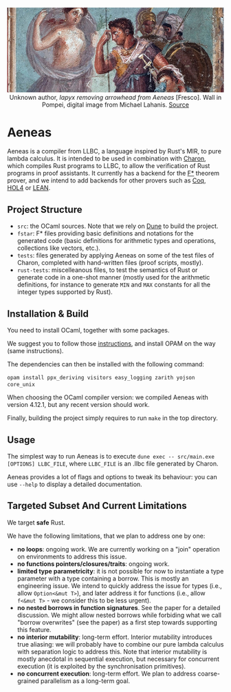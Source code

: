 <p><div style="text-align: center">
<img src="static/Aeneas.jpg"
     alt="Iapyx removing arrowhead from Aeneas" title="Iapyx removing arrowhead from Aeneas"
     style=""/>
<figcaption>
Unknown author, <i>Iapyx removing arrowhead from Aeneas</i> [Fresco].
Wall in Pompei, digital image from Michael Lahanis.
<a href="https://commons.wikimedia.org/w/index.php?curid=1357010">Source</a>
</figcaption>
</div></p>

# Aeneas

Aeneas is a compiler from LLBC, a language inspired by Rust's MIR, to pure lambda calculus.
It is intended to be used in combination with [Charon](https://github.com/Kachoc/charon),
which compiles Rust programs to LLBC, to allow the verification of Rust programs in
proof assistants. It currently has a backend for the [F\*](https://www.fstar-lang.org)
theorem prover, and we intend to add backends for other provers such as
[Coq](https://coq.inria.fr/), [HOL4](https://hol-theorem-prover.org/) or
[LEAN](https://leanprover.github.io/).

## Project Structure

- `src`: the OCaml sources. Note that we rely on [Dune](https://github.com/ocaml/dune)
  to build the project.
- `fstar`: F\* files providing basic definitions and notations for the
  generated code (basic definitions for arithmetic types and operations,
  collections like vectors, etc.).
- `tests`: files generated by applying Aeneas on some of the test files of Charon,
  completed with hand-written files (proof scripts, mostly).
- `rust-tests`: miscelleanous files, to test the semantics of Rust or generate
  code in a one-shot manner (mostly used for the arithmetic definitions, for
  instance to generate `MIN` and `MAX` constants for all the integer types
  supported by Rust).

## Installation & Build

You need to install OCaml, together with some packages.

We suggest you to follow those [instructions](https://ocaml.org/docs/install.html),
and install OPAM on the way (same instructions).

The dependencies can then be installed with the following command:

```
opam install ppx_deriving visitors easy_logging zarith yojson core_unix
```

When choosing the OCaml compiler version: we compiled Aeneas with version 4.12.1, but any
recent version should work.

Finally, building the project simply requires to run `make` in the top directory.

## Usage

The simplest way to run Aeneas is to execute `dune exec -- src/main.exe [OPTIONS] LLBC_FILE`,
where `LLBC_FILE` is an .llbc file generated by Charon.

Aeneas provides a lot of flags and options to tweak its behaviour: you can use `--help`
to display a detailed documentation.

## Targeted Subset And Current Limitations

We target **safe** Rust.

We have the following limitations, that we plan to address one by one:

- **no loops**: ongoing work. We are currently working on a "join" operation on
  environments to address this issue.
- **no functions pointers/closures/traits**: ongoing work.
- **limited type parametricity**: it is not possible for now to instantiate a type
  parameter with a type containing a borrow. This is mostly an engineering
  issue. We intend to quickly address the issue for types (i.e., allow `Option<&mut T>`),
  and later address it for functions (i.e., allow `f<&mut T>` - we consider this to
  be less urgent).
- **no nested borrows in function signatures**. See the paper for a detailed
  discussion. We might allow nested borrows while forbiding what we call
  "borrow overwrites" (see the paper) as a first step towards supporting this feature.
- **no interior mutability**: long-term effort. Interior mutability introduces
  true aliasing: we will probably have to combine our pure lambda calculus
  with separation logic to address this.
  Note that interior mutability is mostly anecdotal in sequential execution,
  but necessary for concurrent execution (it is exploited by the synchronisation
  primitives).
- **no concurrent execution**: long-term effort. We plan to address coarse-grained
  parallelism as a long-term goal.

